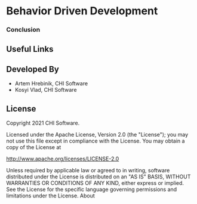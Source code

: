 # Behavior Driven Development 

### Conclusion
## Useful Links

## Developed By
* Artem Hrebinik, CHI Software
* Kosyi Vlad, CHI Software

## License

Copyright 2021 CHI Software.

Licensed under the Apache License, Version 2.0 (the "License"); you may not use this file except in compliance with the License. You may obtain a copy of the License at

http://www.apache.org/licenses/LICENSE-2.0

Unless required by applicable law or agreed to in writing, software distributed under the License is distributed on an "AS IS" BASIS, WITHOUT WARRANTIES OR CONDITIONS OF ANY KIND, either express or implied. See the License for the specific language governing permissions and limitations under the License.
About
